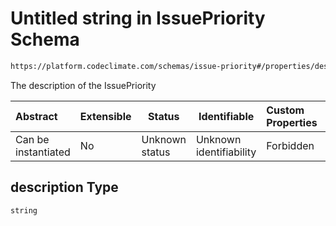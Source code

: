 # Untitled string in IssuePriority Schema

```txt
https://platform.codeclimate.com/schemas/issue-priority#/properties/description
```

The description of the IssuePriority


| Abstract            | Extensible | Status         | Identifiable            | Custom Properties | Additional Properties | Access Restrictions | Defined In                                                                                    |
| :------------------ | ---------- | -------------- | ----------------------- | :---------------- | --------------------- | ------------------- | --------------------------------------------------------------------------------------------- |
| Can be instantiated | No         | Unknown status | Unknown identifiability | Forbidden         | Allowed               | none                | [IssuePriority.schema.json\*](../../schemas/IssuePriority.schema.json "open original schema") |

## description Type

`string`
